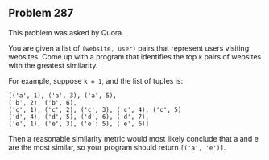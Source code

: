 ## Problem 287
This problem was asked by Quora.

You are given a list of `(website, user)` pairs that represent users visiting websites. Come up with a program that identifies the top `k` pairs of websites with the greatest similarity.

For example, suppose `k = 1`, and the list of tuples is:

```
[('a', 1), ('a', 3), ('a', 5),
('b', 2), ('b', 6),
('c', 1), ('c', 2), ('c', 3), ('c', 4), ('c', 5)
('d', 4), ('d', 5), ('d', 6), ('d', 7),
('e', 1), ('e', 3), ('e': 5), ('e', 6)]
 ```
 
Then a reasonable similarity metric would most likely conclude that a and e are the most similar, so your program should 
return `[('a', 'e')]`.
